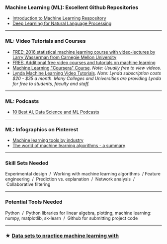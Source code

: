 ### Machine Learning (ML): Excellent Github Repositories
- [Introduction to Machine Learning Respository](https://github.com/m-clark/introduction-to-machine-learning)
- [Deep Learning for Natural Language Processing](https://github.com/shashankg7/Deep-Learning-for-NLP-Resources)

---

### ML: Video Tutorials and Courses
- [FREE: 2016 statistical machine learning course with video-lectures by Larry Wasserman from Carnegie Mellon University](http://www.stat.cmu.edu/~larry/=sml/)
- [FREE: Additional free video courses and tutorials on machine learning](https://www.analyticsvidhya.com/blog/2016/12/30-top-videos-tutorials-courses-on-machine-learning-artificial-intelligence-from-2016/)
- [Machine Learning "Coursera" Course](https://www.coursera.org/learn/machine-learning). _Note: Usually free to view videos._
- [Lynda Machine Learning Video Tutorials](https://www.lynda.com/Data-Science-tutorials/Machine-learning/475941/517476-4.html). _Note: Lynda subscription costs $20 - $35 a month. Many Colleges and Universities are providing Lynda for free to students, faculty and staff._

---

### ML: Podcasts
- [10 Best AI, Data Science and ML Podcasts](https://medium.com/startup-grind/the-10-best-ai-data-science-and-machine-learning-podcasts-d7495cfb127c)

---

### ML: Infographics on Pinterest
- [Machine learning tools by industry](http://pin.it/_XPhR2g) 
- [The world of machine learning algorithms - a summary](http://pin.it/hAdOxl7)

---

### Skill Sets Needed
Experimental design  /  Working with machine learning algorithms  / Feature engineering  /  Prediction vs. explanation  /  Network analysis  /  Collaborative filtering 

---

### Potential Tools Needed
Python  /  Python libraries for linear algebra, plotting, machine learning: numpy, matplotlib, sk-learn  /  Github for submitting project code

---

### ★ [Data sets to practice machine learning with](https://github.com/datasciencemasters/go/blob/master/datasets.md)

